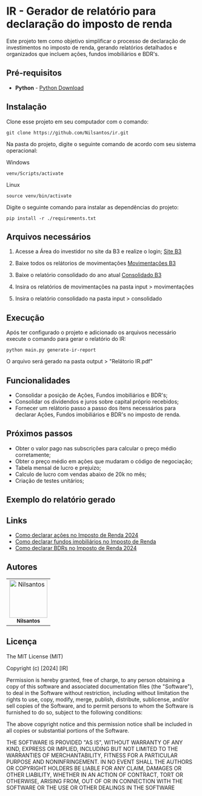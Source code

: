 # IR - Gerador de relatório para declaração do imposto de renda

Este projeto tem como objetivo simplificar o processo de declaração de investimentos no imposto de renda, gerando relatórios detalhados e organizados que incluem ações, fundos imobiliários e BDR's.

## Pré-requisitos

- **Python** - [Python Download](https://www.python.org/downloads/release/python-3123/)

## Instalação

Clone esse projeto em seu computador com o comando:

```
git clone https://github.com/Nilsantos/ir.git
```

Na pasta do projeto, digite o seguinte comando de acordo com seu sistema operacional:

Windows

```
venv/Scripts/activate
```

Linux

```
source venv/bin/activate
```

Digite o seguinte comando para instalar as dependências do projeto:

```
pip install -r ./requirements.txt
```

## Arquivos necessários

1. Acesse a Área do investidor no site da B3 e realize o login; [Site B3](https://www.investidor.b3.com.br/login)

2. Baixe todos os relátorios de movimentações [Movimentações B3](https://www.investidor.b3.com.br/extrato/movimentacao)

3. Baixe o relatório consolidado do ano atual [Consolidado B3](https://www.investidor.b3.com.br/relatorios/mensal-consolidado)

4. Insira os relatórios de movimentações na pasta input > movimentações

5. Insira o relatório consolidado na pasta input > consolidado

## Execução

Após ter configurado o projeto e adicionado os arquivos necessário execute o comando para gerar o relatório do IR:

```
python main.py generate-ir-report
```

O arquivo será gerado na pasta output > "Relátorio IR.pdf"

## Funcionalidades

- Consolidar a posição de Ações, Fundos imobiliários e BDR's;
- Consolidar os dividendos e juros sobre capital próprio recebidos;
- Fornecer um relátorio passo a passo dos itens necessários para declarar Ações, Fundos imobiliários e BDR's no imposto de renda.

## Próximos passos

- Obter o valor pago nas subscrições para calcular o preço médio corretamente;
- Obter o preço médio em ações que mudaram o código de negociação;
- Tabela mensal de lucro e prejuizo;
- Calculo de lucro com vendas abaixo de 20k no mês;
- Criação de testes unitários;

## Exemplo do relatório gerado

## Links

- [Como declarar ações no Imposto de Renda 2024](https://www.infomoney.com.br/guias/declarar-acoes-imposto-de-renda-ir/)
- [Como declarar fundos imobiliários no Imposto de Renda](https://www.infomoney.com.br/guias/fundos-imobiliarios-fiis-imposto-de-renda-ir/)
- [Como declarar BDRs no Imposto de Renda 2024](https://www.infomoney.com.br/guias/bdr-imposto-de-renda-ir/)

## Autores

<table>
  <tr>
    <td align="center"><a href="https://github.com/Nilsantos"><img src="https://avatars.githubusercontent.com/u/44170812?v=4" width="100px;" alt="Nilsantos"/><br><sub><b>Nilsantos</b></sub></a></td>
  </tr>
</table>

## Licença

The MIT License (MIT)

Copyright (c) [2024] [IR]

Permission is hereby granted, free of charge, to any person obtaining a copy of
this software and associated documentation files (the "Software"), to deal in
the Software without restriction, including without limitation the rights to
use, copy, modify, merge, publish, distribute, sublicense, and/or sell copies of
the Software, and to permit persons to whom the Software is furnished to do so,
subject to the following conditions:

The above copyright notice and this permission notice shall be included in all
copies or substantial portions of the Software.

THE SOFTWARE IS PROVIDED "AS IS", WITHOUT WARRANTY OF ANY KIND, EXPRESS OR
IMPLIED, INCLUDING BUT NOT LIMITED TO THE WARRANTIES OF MERCHANTABILITY, FITNESS
FOR A PARTICULAR PURPOSE AND NONINFRINGEMENT. IN NO EVENT SHALL THE AUTHORS OR
COPYRIGHT HOLDERS BE LIABLE FOR ANY CLAIM, DAMAGES OR OTHER LIABILITY, WHETHER
IN AN ACTION OF CONTRACT, TORT OR OTHERWISE, ARISING FROM, OUT OF OR IN
CONNECTION WITH THE SOFTWARE OR THE USE OR OTHER DEALINGS IN THE SOFTWARE
